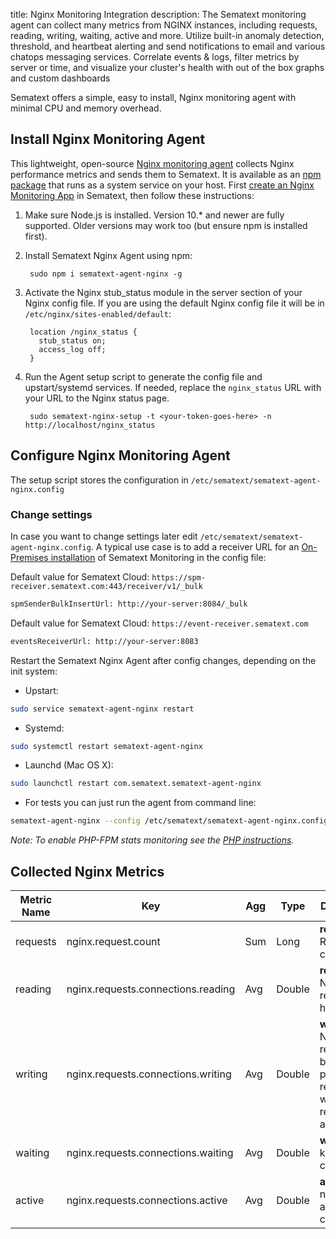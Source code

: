 title: Nginx Monitoring Integration
description: The Sematext monitoring agent can collect many metrics from NGINX instances, including requests, reading, writing, waiting, active and more. Utilize built-in anomaly detection, threshold, and heartbeat alerting and send notifications to email and various chatops messaging services. Correlate events & logs, filter metrics by server or time, and visualize your cluster's health with out of the box graphs and custom dashboards

Sematext offers a simple, easy to install, Nginx monitoring agent with minimal CPU and memory overhead.

## Install Nginx Monitoring Agent
This lightweight, open-source [Nginx monitoring agent](https://github.com/sematext/sematext-agent-nginx) collects Nginx performance metrics and sends them to Sematext. It is available as an [npm package](https://www.npmjs.com/package/spm-agent-nodejs) that runs as a system service on your host. First [create an Nginx Monitoring App](https://apps.sematext.com/ui/monitoring-create) in Sematext, then follow these instructions:

1. Make sure Node.js is installed. Version 10.* and newer are fully supported. Older versions may work too (but ensure npm is installed first).
2. Install Sematext Nginx Agent using npm:
        
        sudo npm i sematext-agent-nginx -g

3. Activate the Nginx stub_status module in the server section of your Nginx config file. If you are using the default Nginx config file it will be in `/etc/nginx/sites-enabled/default`:

        location /nginx_status {
          stub_status on;
          access_log off;
        }

4. Run the Agent setup script to generate the config file and upstart/systemd services. If needed, replace the `nginx_status` URL with your URL to the Nginx status page.

        sudo sematext-nginx-setup -t <your-token-goes-here> -n http://localhost/nginx_status

## Configure Nginx Monitoring Agent
The setup script stores the configuration in `/etc/sematext/sematext-agent-nginx.config`

### Change settings
In case you want to change settings later edit `/etc/sematext/sematext-agent-nginx.config`. A typical use case is to add a receiver URL for an [On-Premises installation](https://sematext.com/enterprise/) of Sematext Monitoring in the config file:

Default value for Sematext Cloud: `https://spm-receiver.sematext.com:443/receiver/v1/_bulk`
```bash
spmSenderBulkInsertUrl: http://your-server:8084/_bulk
```

Default value for Sematext Cloud: `https://event-receiver.sematext.com`
```bash
eventsReceiverUrl: http://your-server:8083
```

Restart the Sematext Nginx Agent after config changes, depending on the init system:

- Upstart:

```bash
sudo service sematext-agent-nginx restart 
```

- Systemd:

```bash
sudo systemctl restart sematext-agent-nginx
```

- Launchd (Mac OS X):

```bash
sudo launchctl restart com.sematext.sematext-agent-nginx
```

- For tests you can just run the agent from command line:

```bash
sematext-agent-nginx --config /etc/sematext/sematext-agent-nginx.config
```

_Note: To enable PHP-FPM stats monitoring see the [PHP instructions](./php)._

## Collected Nginx Metrics

Metric Name | Key | Agg | Type | Description
--- | --- | --- | --- | ---
requests | nginx.request.count | Sum | Long | <b>requests</b>: Request count
reading | nginx.requests.connections.reading | Avg | Double | <b>reading</b>: Nginx reads request header
writing | nginx.requests.connections.writing | Avg | Double | <b>writing</b>: Nginx reads request body, processes request, or writes response to a client
waiting | nginx.requests.connections.waiting | Avg | Double | <b>waiting</b>: keep-alive connections
active | nginx.requests.connections.active | Avg | Double | <b>active</b>: number of all open connections
